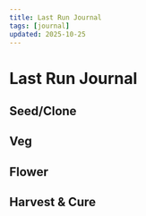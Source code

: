 ```yaml
---
title: Last Run Journal
tags: [journal]
updated: 2025-10-25
---
```

# Last Run Journal

## Seed/Clone

## Veg

## Flower

## Harvest & Cure
